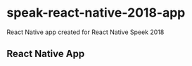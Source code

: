 # speak-react-native-2018-app
React Native app created for React Native Speek 2018

## React Native App
